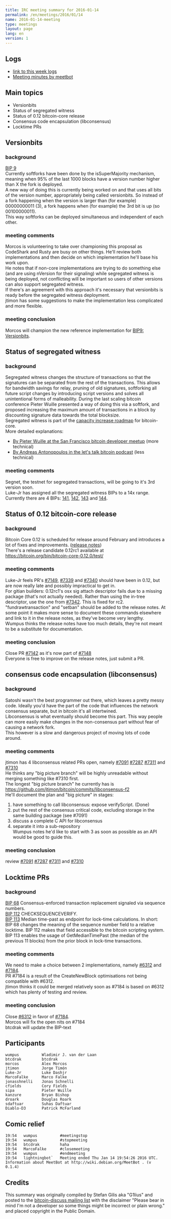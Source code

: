 ```yaml
---
title: IRC meeting summary for 2016-01-14
permalink: /en/meetings/2016/01/14
name: 2016-01-14-meeting
type: meetings
layout: page
lang: en
version: 1
---
```

## Logs

- [link to this week logs](http://bitcoinstats.com/irc/bitcoin-dev/logs/2016/01/14#l1452798004.0)  
- [Meeting minutes by meetbot](http://www.erisian.com.au/meetbot/bitcoin-dev/2016/bitcoin-dev.2016-01-14-19.00.html) 

## Main topics 

- Versionbits  
- Status of segregated witness  
- Status of 0.12 bitcoin-core release
- Consensus code encapsulation (libconsensus)
- Locktime PRs

## Versionbits

### background

[BIP 9](https://github.com/bitcoin/bips/blob/master/bip-0009.mediawiki)  
Currently softforks have been done by the isSuperMajority mechanism, meaning when 95% of the last 1000 blocks have a version number higher than X the fork is deployed.   
A new way of doing this is currently being worked on and that uses all bits of the version number, appropriately being called versionbits. 
So instead of a fork happening when the version is larger than (for example) 00000000011 (3), a fork happens when (for example) the 3rd bit is up (so 00100000011).   
This way softforks can be deployed simultaneous and independent of each other. 

### meeting comments

Morcos is volunteering to take over championing this proposal as CodeShark and Rusty are busy on other things. He'll review both implementations and then decide on which implementation he'll base his work upon.  
He notes that if non-core implementations are trying to do something else (and are using nVersion for their signaling) while segregated witness is being deployed, not conflicting will be important so users of other versions can also support segregated witness.  
If there's an agreement with this approach it's necessary that versionbits is ready before the segregated witness deployment.  
jtimon has some suggestions to make the implementation less complicated and more flexible.  

### meeting conclusion

Morcos will champion the new reference implementation for [BIP9: Versionbits](https://github.com/bitcoin/bips/blob/master/bip-0009.mediawiki).

## Status of segregated witness

### background

Segregated witness changes the structure of transactions so that the signatures can be separated from the rest of the transactions. 
This allows for bandwidth savings for relay, pruning of old signatures, softforking all future script changes by introducing script versions and solves all unintentional forms of malleability. 
During the last scaling bitcoin conference Pieter Wuille presented a way of doing this via a softfork, and proposed increasing the maximum amount of transactions in a block by discounting signature data towards the total blocksize.  
Segregated witness is part of the [capacity increase roadmap](https://lists.linuxfoundation.org/pipermail/bitcoin-dev/2015-December/011865.html) for bitcoin-core.  
More detailed explanations:  
- [By Pieter Wuille at the San Francisco bitcoin developer meetup](https://www.youtube.com/watch?v=NOYNZB5BCHM) (more technical)  
- [By Andreas Antonopoulos in the let's talk bitcoin podcast](https://letstalkbitcoin.com/blog/post/lets-talk-bitcoin-277-separating-signatures-with-segregated-witness) (less technical)

### meeting comments

Segnet, the testnet for segregated transactions, will be going to it's 3rd version soon.  
Luke-Jr has assigned all the segregated witness BIPs to a 14x range. Currently there are 4 BIPs: [141](https://github.com/bitcoin/bips/blob/master/bip-0141.mediawiki), [142](https://github.com/bitcoin/bips/blob/master/bip-0142.mediawiki), [143](https://github.com/bitcoin/bips/blob/master/bip-0143.mediawiki) and [144](https://github.com/bitcoin/bips/blob/master/bip-0144.mediawiki).  

## Status of 0.12 bitcoin-core release

### background

Bitcoin Core 0.12 is scheduled for release around February and introduces a lot of fixes and improvements. ([release notes](https://github.com/bitcoin/bitcoin/blob/0.12/doc/release-notes.md))   
There's a release candidate 0.12rc1 available at https://bitcoin.org/bin/bitcoin-core-0.12.0/test/

### meeting comments

Luke-Jr feels PR's [#7149](https://github.com/bitcoin/bitcoin/pull/7149), [#7339](https://github.com/bitcoin/bitcoin/pull/7339) and [#7340](https://github.com/bitcoin/bitcoin/pull/7340) should have been in 0.12, but are now really late and possibly impractical to get in.  
For gitian builders: 0.12rc1's osx sig attach descriptor fails due to a missing package (that's not actually needed). Rather than using the in-tree descriptor, use the one from [#7342](https://github.com/bitcoin/bitcoin/pull/7342). This is fixed for rc2.  
"fundrawtransaction" and "setban" should be added to the release notes. At some point it makes more sense to document these commands elsewhere and link to it in the release notes, as they've become very lengthy.  
Wumpus thinks the release notes have too much details, they're not meant to be a substitute for documentation.

### meeting conclusion

Close PR [#7142](https://github.com/bitcoin/bitcoin/pull/7142) as it's now part of [#7148](https://github.com/bitcoin/bitcoin/pull/7148)  
Everyone is free to improve on the release notes, just submit a PR.

## consensus code encapsulation (libconsensus)

### background

Satoshi wasn't the best programmer out there, which leaves a pretty messy code. Ideally you'd have the part of the code that influences the network consensus separate, but in bitcoin it's all intertwined.   
Libconsensus is what eventually should become this part. This way people can more easily make changes in the non-consensus part without fear of causing a network fork.  
This however is a slow and dangerous project of moving lots of code around.  

### meeting comments

jtimon has 4 libconsensus related PRs open, namely [#7091](https://github.com/bitcoin/bitcoin/pull/7091) [#7287](https://github.com/bitcoin/bitcoin/pull/7287) [#7311](https://github.com/bitcoin/bitcoin/pull/7311) and [#7310](https://github.com/bitcoin/bitcoin/pull/7310)  
He thinks any "big picture branch" will be highly unreadable without merging something like #7310 first.  
The longest "big picture branch" he currently has is https://github.com/jtimon/bitcoin/commits/libconsensus-f2  
He'll document the plan and "big picture" in stages:  
1. have something to call libconsensus: expose verifyScript. (Done)  
2. put the rest of the consensus critical code, excluding storage in the same building package (see #7091)  
3. discuss a complete C API for libconsensus  
4. separate it into a sub-repository  
Wumpus notes he'd like to start with 3 as soon as possible as an API would be good to guide this.

### meeting conclusion

review [#7091](https://github.com/bitcoin/bitcoin/pull/7091) [#7287](https://github.com/bitcoin/bitcoin/pull/7287) [#7311](https://github.com/bitcoin/bitcoin/pull/7311) and [#7310](https://github.com/bitcoin/bitcoin/pull/7310)  

## Locktime PRs

### background

[BIP 68](https://github.com/bitcoin/bips/blob/master/bip-0068.mediawiki)  Consensus-enforced transaction replacement signaled via sequence numbers.  
[BIP 112](https://github.com/bitcoin/bips/blob/master/bip-0112.mediawiki) CHECKSEQUENCEVERIFY.  
[BIP 113](https://github.com/bitcoin/bips/blob/master/bip-0113.mediawiki) Median time-past as endpoint for lock-time calculations.
In short: BIP 68 changes the meaning of the sequence number field to a relative locktime. BIP 112 makes that field accessible to the bitcoin scripting system. BIP 113 enables the usage of GetMedianTimePast (the median of the previous 11 blocks) from the prior block in lock-time transactions.

### meeting comments

We need to make a choice between 2 implementations, namely [#6312](https://github.com/bitcoin/bitcoin/pull/6312) and [#7184](https://github.com/bitcoin/bitcoin/pull/7184).  
PR #7184 is a result of the CreateNewBlock optimisations not being compatible with #6312.  
jtimon thinks it could be merged relatively soon as #7184 is based on #6312 which has plenty of testing and review.

### meeting conclusion

Close [#6312](https://github.com/bitcoin/bitcoin/pull/6312) in favor of [#7184](https://github.com/bitcoin/bitcoin/pull/7184).  
Morcos will fix the open nits on #7184  
btcdrak will update the BIP-text


## Participants

    wumpus			Wladimir J. van der Laan  
    btcdrak			btcdrak  
    morcos			Alex Morcos  
    jtimon			Jorge Timón  
    Luke-Jr			Luke Dashjr  
    MarcoFalke		Marco Falke  
    jonasshnelli	Jonas Schnelli  
    cfields			Cory Fields  
    sipa			Pieter Wuille  
    kanzure     	Bryan Bishop  
    droark			Douglas Roark  
    sdaftuar		Suhas Daftuar   
    Diablo-D3   	Patrick McFarland  

## Comic relief

    19:54	wumpus			#meetingstop  
    19:54	wumpus			#stopmeeting  
    19:54	btcdrak			haha  
    19:54	MarcoFalke		#closemeeting  
    19:54	wumpus			#endmeeting  
    19:54	lightningbot`	Meeting ended Thu Jan 14 19:54:26 2016 UTC. Information about MeetBot at http://wiki.debian.org/MeetBot . (v 0.1.4)

## Credits

This summary was originally compiled by Stefan Gilis aka "G1lius" and posted to the [bitcoin-discuss mailing list][meetingsource] with the disclaimer
"Please bear in mind I'm not a developer so some things might be incorrect or plain wrong." and placed copyright in the Public Domain.

[meetingsource]: http://lists.linuxfoundation.org/pipermail/bitcoin-discuss/2016-January/000045.html
